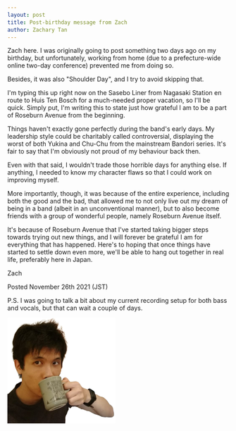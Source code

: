 ```yaml
---
layout: post
title: Post-birthday message from Zach
author: Zachary Tan
---
```

Zach here. I was originally going to post something two days ago on my birthday, but unfortunately, working from home (due to a prefecture-wide online two-day conference) prevented me from doing so.

Besides, it was also "Shoulder Day", and I try to avoid skipping that.

I'm typing this up right now on the Sasebo Liner from Nagasaki Station en route to Huis Ten Bosch for a much-needed proper vacation, so I'll be quick. Simply put, I'm writing this to state just how grateful I am to be a part of Roseburn Avenue from the beginning.

Things haven't exactly gone perfectly during the band's early days. My leadership style could be charitably called controversial, displaying the worst of both Yukina and Chu-Chu from the mainstream Bandori series. It's fair to say that I'm obviously not proud of my behaviour back then.

Even with that said, I wouldn't trade those horrible days for anything else. If anything, I needed to know my character flaws so that I could work on improving myself.

More importantly, though, it was because of the entire experience, including both the good and the bad, that allowed me to not only live out my dream of being in a band (albeit in an unconventional manner), but to also become friends with a group of wonderful people, namely Roseburn Avenue itself.

It's because of Roseburn Avenue that I've started taking bigger steps towards trying out new things, and I will forever be grateful I am for everything that has happened. Here's to hoping that once things have started to settle down even more, we'll be able to hang out together in real life, preferably here in Japan.

Zach

Posted November 26th 2021 (JST)

P.S. I was going to talk a bit about my current recording setup for both bass and vocals, but that can wait a couple of days.

![image](/assets/images/Zach-with-coffee.jpg/)
